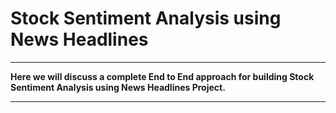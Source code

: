 # Stock Sentiment Analysis using News Headlines
___
<b>Here we will discuss a complete End to End approach for building Stock Sentiment Analysis using News Headlines Project.</b>
___








